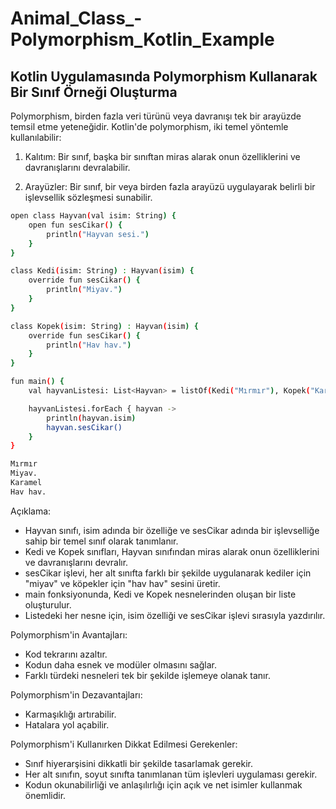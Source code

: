 # Animal_Class_-Polymorphism_Kotlin_Example

## Kotlin Uygulamasında Polymorphism Kullanarak Bir Sınıf Örneği Oluşturma

Polymorphism, birden fazla veri türünü veya davranışı tek bir arayüzde temsil etme yeteneğidir. Kotlin'de polymorphism, iki temel yöntemle kullanılabilir:

1. Kalıtım: Bir sınıf, başka bir sınıftan miras alarak onun özelliklerini ve davranışlarını devralabilir.

2. Arayüzler: Bir sınıf, bir veya birden fazla arayüzü uygulayarak belirli bir işlevsellik sözleşmesi sunabilir.

```bash
open class Hayvan(val isim: String) {
    open fun sesCikar() {
        println("Hayvan sesi.")
    }
}

class Kedi(isim: String) : Hayvan(isim) {
    override fun sesCikar() {
        println("Miyav.")
    }
}

class Kopek(isim: String) : Hayvan(isim) {
    override fun sesCikar() {
        println("Hav hav.")
    }
}

fun main() {
    val hayvanListesi: List<Hayvan> = listOf(Kedi("Mırmır"), Kopek("Karamel"))

    hayvanListesi.forEach { hayvan ->
        println(hayvan.isim)
        hayvan.sesCikar()
    }
}

```

```bash
Mırmır
Miyav.
Karamel
Hav hav.
```

Açıklama:

* Hayvan sınıfı, isim adında bir özelliğe ve sesCikar adında bir işlevselliğe sahip bir temel sınıf olarak tanımlanır.
* Kedi ve Kopek sınıfları, Hayvan sınıfından miras alarak onun özelliklerini ve davranışlarını devralır.
* sesCikar işlevi, her alt sınıfta farklı bir şekilde uygulanarak kediler için "miyav" ve köpekler için "hav hav" sesini üretir.
* main fonksiyonunda, Kedi ve Kopek nesnelerinden oluşan bir liste oluşturulur.
* Listedeki her nesne için, isim özelliği ve sesCikar işlevi sırasıyla yazdırılır.

Polymorphism'in Avantajları:

* Kod tekrarını azaltır.
* Kodun daha esnek ve modüler olmasını sağlar.
* Farklı türdeki nesneleri tek bir şekilde işlemeye olanak tanır.

Polymorphism'in Dezavantajları:

* Karmaşıklığı artırabilir.
* Hatalara yol açabilir.

Polymorphism'i Kullanırken Dikkat Edilmesi Gerekenler:

* Sınıf hiyerarşisini dikkatli bir şekilde tasarlamak gerekir.
* Her alt sınıfın, soyut sınıfta tanımlanan tüm işlevleri uygulaması gerekir.
* Kodun okunabilirliği ve anlaşılırlığı için açık ve net isimler kullanmak önemlidir.